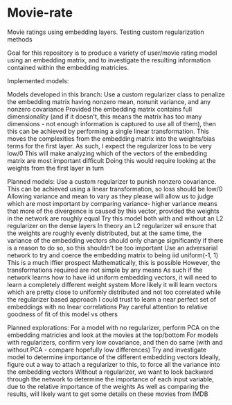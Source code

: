 # Movie-rate
Movie ratings using embedding layers. Testing custom regularization methods

Goal for this repository is to produce a variety of user/movie rating model using an embedding matrix, and to investigate the resulting information contained within the embedding matricies.

Implemented models:

Models developed in this branch:
  Use a custom regularizer class to penalize the embedding matrix having nonzero mean, nonunit variance, and any nonzero covariance
    Provided the embedding matrix contains full dimensionality (and if it doesn't, this means the matrix has too many dimensions - not enough information is captured to use all of them), then this can be achieved by performing a single linear transformation.
    This moves the complexities from the embedding matrix into the weights/bias terms for the first layer.
    As such, I expect the regularizer loss to be very low/0
    This will make analyzing which of the vectors of the embedding matrix are most important difficult
    Doing this would require looking at the weights from the first layer in turn

Planned models:
  Use a custom regularizer to punish nonzero covariance.
    This can be achieved using a linear transformation, so loss should be low/0
    Allowing variance and mean to vary as they please will allow us to judge which are most important by comparing variance- higher variance means that more of the divergence is caused by this vector, provided the weights in the network are roughly equal
    Try this model both with and without an L2 regularizer on the dense layers
    In theory an L2 regularizer wil ensure that the weights are roughly evenly distributed, but at the same time, the variance of the embedding vectors should only change significantly if there is a reason to do so, so this shouldn't be too important
  Use an adversarial network to try and coerce the embedding matrix to being iid uniform(-1, 1)
    This is a much iffier prospect
    Mathematically, this is possible
    However, the transformations required are not simple by any means
    As  such if the network learns how to have iid uniform embedding vectors, it will need to learn a completely different weight system
    More likely it will learn vectors which are pretty close to uniformly distributed and not too correlated
    while the regularizer based approach I could trust to learn a near perfect set of embeddings with no lnear correlations
    Pay careful attention to relative goodness of fit of this model vs others

Planned explorations:
  For a model with no regularizer, perform PCA on the embedding matricies and look at the movies at the top/bottom
  For models with regularizers, confirm very low covariance, and then do same (with and without PCA - compare hopefully low differences)
  Try and investigate model to determine importance of the different embedding vectors
  Ideally, figure out a way to attach a regularizer to this, to force all the variance into the embedding vectors
  Without a regularizer, we want to look backward through the network to determine the importance of each input variable, due to the relative importance of the weights
  As well as comparing the results, will likely want to get some details on these movies from IMDB
